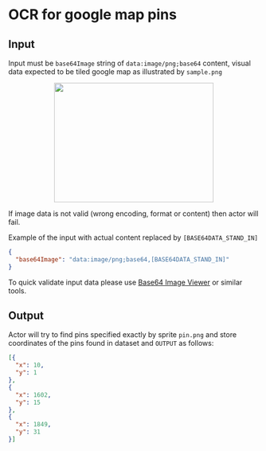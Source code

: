 # OCR for google map pins

## Input

Input must be `base64Image` string of `data:image/png;base64` content, visual data expected to be tiled google map as illustrated by `sample.png`

<p align="center">
<a href="https://raw.githubusercontent.com/apify-alexey/google-maps-pins-map-ocr/main/.github/images/sample.png" target="_blank" rel="noopener noreferrer"><img src="https://raw.githubusercontent.com/apify-alexey/google-maps-pins-map-ocr/main/.github/images/sample.png" alt="" style="width: 320px; height: 240px;" width="320" height="240" /></a>
</p>

If image data is not valid (wrong encoding, format or content) then actor will fail.

Example of the input with actual content replaced by `[BASE64DATA_STAND_IN]`

```json
{
  "base64Image": "data:image/png;base64,[BASE64DATA_STAND_IN]"
}
```

To quick validate input data please use [Base64 Image Viewer](https://jaredwinick.github.io/base64-image-viewer/) or similar tools.

## Output

Actor will try to find pins specified exactly by sprite `pin.png` and store coordinates of the pins found in dataset and `OUTPUT` as follows:

```json
[{
  "x": 10,
  "y": 1
},
{
  "x": 1602,
  "y": 15
},
{
  "x": 1849,
  "y": 31
}]
```
